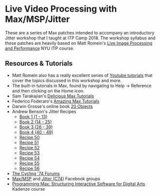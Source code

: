 # Live Video Processing with Max/MSP/Jitter

These are a series of Max patches intended to accompany an introductory Jitter workshop that I taught at ITP Camp 2018. The workshop syllabus and these patches are heavily based on Matt Romein's [Live Image Processing and Performance](https://github.com/mromein/lipp_itp_2018) NYU ITP course.

## Resources & Tutorials

- Matt Romein also has a really excellent series of [Youtube tutorials](https://www.youtube.com/channel/UCPWF2lJ4E_qVG7HrWRiGnhA/playlists) that cover the topics discussed in this workshop and more.
- The built-in tutorials in Max, found by navigating to Help -> Reference and then clicking on the Home icon.
- Sam Tarakajian's [Delicious Max Tutorials](https://www.youtube.com/playlist?list=PLD45EDA6F67827497)
- Federico Foderaro's [Amazing Max Tutorials](https://www.youtube.com/watch?v=5mLAxACSPLU&list=PLRc5WfOZXC4ktigvYCDhek0475hizrnM5)
- Darwin Grosse's online book [20 Objects](http://www.darwingrosse.com/20Objects/)
- Andrew Benson's Jitter Recipes
  - [Book 1 (1 - 13)](https://cycling74.com/tutorials/jitter-recipes-book-1/)
  - [Book 2 (14 - 25)](https://cycling74.com/tutorials/jitter-recipes-book-2/)
  - [Book 3 (26 - 39)](https://cycling74.com/tutorials/jitter-recipes-book-3/)
  - [Book 4 (40 - 49)](https://cycling74.com/tutorials/jitter-recipes-book-four)
  - [Recipe 50](https://cycling74.com/tutorials/recipe-50-branching)
  - [Recipe 51](https://cycling74.com/tutorials/recipe-51-scrunch)
  - [Recipe 52](https://cycling74.com/tutorials/recipe-52-dirtysignal)
  - [Recipe 53](https://cycling74.com/tutorials/recipe-53-flyover)
  - [Recipe 54](https://cycling74.com/tutorials/recipe-54-zoom)
  - [Recipe 55](https://cycling74.com/tutorials/recipe-55-mirrorhouse)
  - [Recipe 56](https://cycling74.com/tutorials/recipe-56-relief)
- [The Cycling '74 Forums](https://cycling74.com/forums/page/1)
- [Max/MSP](https://www.facebook.com/groups/961274147281218/) and [Jitter (C74)](https://www.facebook.com/groups/maxmspjitter/) Facebook groups
- [Programming Max: Structuring Interactive Software for Digital Arts](https://www.kadenze.com/courses/programming-max-structuring-interactive-software-for-digital-arts-i/info) Kadenze course


